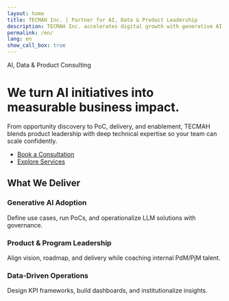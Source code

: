 ```yaml
---
layout: home
title: TECMAH Inc. | Partner for AI, Data & Product Leadership
description: TECMAH Inc. accelerates digital growth with generative AI enablement, data strategy, and hands-on product management support.
permalink: /en/
lang: en
show_call_box: true
---
```


<div class="badge-soft">AI, Data & Product Consulting</div>

# We turn AI initiatives into measurable business impact.

From opportunity discovery to PoC, delivery, and enablement, TECMAH blends product leadership with deep technical expertise so your team can scale confidently.

<ul class="list-inline mt-4">
  <li class="list-inline-item"><a class="button button-primary" href="/en/contact/">Book a Consultation</a></li>
  <li class="list-inline-item"><a class="button" href="/en/portfolio/">Explore Services</a></li>
</ul>

<section class="mt-6">
  <h2 class="section-heading mb-4">What We Deliver</h2>
  <div class="row g-4">
    <div class="col-md-4">
      <div class="case-card">
        <h3>Generative AI Adoption</h3>
        <p>Define use cases, run PoCs, and operationalize LLM solutions with governance.</p>
      </div>
    </div>
    <div class="col-md-4">
      <div class="case-card">
        <h3>Product & Program Leadership</h3>
        <p>Align vision, roadmap, and delivery while coaching internal PdM/PjM talent.</p>
      </div>
    </div>
    <div class="col-md-4">
      <div class="case-card">
        <h3>Data-Driven Operations</h3>
        <p>Design KPI frameworks, build dashboards, and institutionalize insights.</p>
      </div>
    </div>
  </div>
</section>
